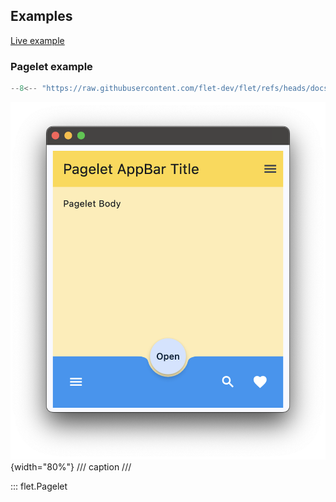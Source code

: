 ## Examples

[Live example](https://flet-controls-gallery.fly.dev/layout/pagelet)

### Pagelet example

```python
--8<-- "https://raw.githubusercontent.com/flet-dev/flet/refs/heads/docs/sdk/python/examples/controls/pagelet/basic.py"
```

![basic](https://raw.githubusercontent.com/flet-dev/flet/docs/sdk/python/examples/controls/pagelet/media/basic.png){width="80%"}
/// caption
///



::: flet.Pagelet

